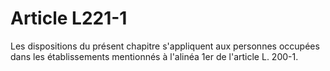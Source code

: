 # Article L221-1

Les dispositions du présent chapitre s'appliquent aux personnes occupées dans les établissements mentionnés à l'alinéa 1er de l'article L. 200-1.